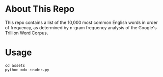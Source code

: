 # About This Repo
This repo contains a list of the 10,000 most common English words in order of frequency, as determined by n-gram frequency analysis of the Google's Trillion Word Corpus.

# Usage
```
cd assets
python mdx-reader.py
```